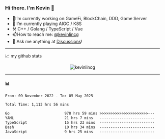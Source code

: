### Hi there. I'm Kevin 👋

- 🔭I’m currently working on GameFi, BlockChain, DDD, Game Server
- 🌱 I’m currently playing AIGC / K8S
-   :hammer_and_pick: C++ / Golang / TypeScript / Vue
- 📫How to reach me: [@kevinlincg](https://twitter.com/kevinlincg) 
-   :thought_balloon: Ask me anything at [Discussions](https://github.com/kevinlincg/kevinlincg/issues/new)!

---

📈 my github stats

<p align="center"> <img src="https://github-readme-stats-ouuan.vercel.app/api?username=kevinlincg&theme=dark&show_icons=true&count_private=true" alt="kevinlincg" />

---

#### :bar_chart: 

<!--START_SECTION:waka-->

```txt
From: 09 November 2022 - To: 05 May 2025

Total Time: 1,113 hrs 56 mins

Go                         978 hrs 59 mins >>>>>>>>>>>>>>>>>>>>>>---   87.89 %
YAML                       21 hrs 7 mins   -------------------------   01.90 %
TypeScript                 15 hrs 23 mins  -------------------------   01.38 %
Bash                       10 hrs 34 mins  -------------------------   00.95 %
JavaScript                 9 hrs 25 mins   -------------------------   00.85 %
```

<!--END_SECTION:waka-->

